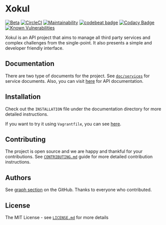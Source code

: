 Xokul
=====

[![Beta](https://assets.omu.sh/badge/beta.svg)](https://baum.omu.edu.tr "BAUM
Beta")
[![CircleCI](https://circleci.com/gh/omu/xokul/tree/master.svg?style=svg&circle-token=35d56d8f2a30dabd31232fa0426841724b2e5789)](https://circleci.com/gh/omu/xokul/tree/master)
[![Maintainability](https://api.codeclimate.com/v1/badges/785660f1b6ca3bad39a1/maintainability)](https://codeclimate.com/github/omu/xokul/maintainability)
[![codebeat badge](https://codebeat.co/badges/dffc6b34-490f-43d8-acb4-286f40a45577)](https://codebeat.co/projects/github-com-omu-xokul-master)
[![Codacy Badge](https://api.codacy.com/project/badge/Grade/78a4546a94e74da4910e480a105227d6)](https://www.codacy.com/app/huseyin/xokul?utm_source=github.com&amp;utm_medium=referral&amp;utm_content=omu/xokul&amp;utm_campaign=Badge_Grade)
[![Known Vulnerabilities](https://snyk.io/test/github/omu/xokul/badge.svg)](https://snyk.io/test/github/omu/xokul)

Xokul is an API project that aims to manage all third party services and complex challenges from the single-point. It also presents a simple and developer friendly interface.

Documentation
-------------

There are two type of documents for the project. See [`doc/services`](/doc/services) for service documents. Also, you can visit [here](https://developer.omu.edu.tr) for API documentation.

Installation
------------

Check out the `INSTALLATION` file under the documentation directory for more detailed instructions.

If you want to try it using `Vagrantfile`, you can see [here](https://www.vagrantup.com/intro/index.html).

Contributing
-------------

The project is open source and we are happy and thankful for your contributions. See [`CONTRIBUTING.md`](/CONTRIBUTING.md) guide for more detailed contribution instructions.

Authors
-------

See [graph section](graphs/contributors) on the GitHub. Thanks to everyone who contributed.

License
-------

The MIT License - see [`LICENSE.md`](/LICENSE) for more details